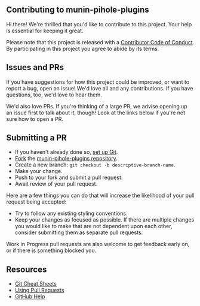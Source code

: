 ## Contributing to munin-pihole-plugins

[code-of-conduct]: CODE_OF_CONDUCT.md

Hi there! We're thrilled that you'd like to contribute to this project. Your help is essential for keeping it great.

Please note that this project is released with a [Contributor Code of Conduct][code-of-conduct]. By participating in this project you agree to abide by its terms.

## Issues and PRs

If you have suggestions for how this project could be improved, or want to report a bug, open an issue! We'd love all and any contributions. If you have questions, too, we'd love to hear them.

We'd also love PRs. If you're thinking of a large PR, we advise opening up an issue first to talk about it, though! Look at the links below if you're not sure how to open a PR.

## Submitting a PR

- If you haven't already done so, [set up Git](https://docs.github.com/en/get-started/quickstart/set-up-git#setting-up-git).
- [Fork](https://docs.github.com/en/get-started/quickstart/fork-a-repo) the [munin-pihole-plugins repository](https://github.com/saint-lascivious/munin-pihole-plugins).
- Create a new branch: `git checkout -b descriptive-branch-name`.
- Make your change.
- Push to your fork and submit a pull request.
- Await review of your pull request.

Here are a few things you can do that will increase the likelihood of your pull request being accepted:

- Try to follow any existing styling conventions.
- Keep your changes as focused as possible. If there are multiple changes you would like to make that are not dependent upon each other, consider submitting them as separate pull requests.

Work in Progress pull requests are also welcome to get feedback early on, or if there is something blocked you.

## Resources

- [Git Cheat Sheets](https://training.github.com/)
- [Using Pull Requests](https://help.github.com/articles/about-pull-requests/)
- [GitHub Help](https://help.github.com)
